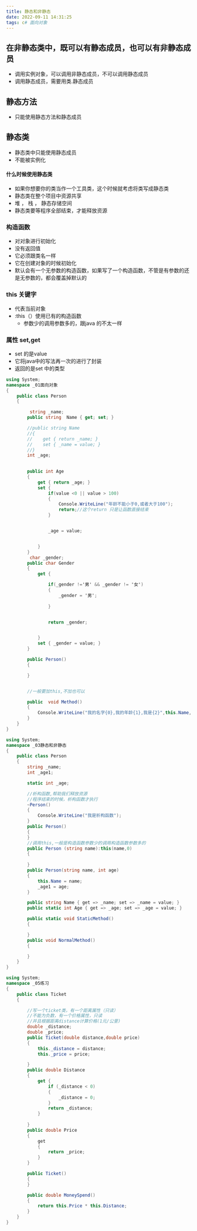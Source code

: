 ```yaml
---
title: 静态和非静态
date: 2022-09-11 14:31:25
tags: c# 面向对象
---
```


## 在非静态类中，既可以有静态成员，也可以有非静态成员
- 调用实例对象，可以调用非静态成员，不可以调用静态成员
- 调用静态成员，需要用类.静态成员

## 静态方法
- 只能使用静态方法和静态成员



## 静态类
- 静态类中只能使用静态成员
- 不能被实例化


#### 什么时候使用静态类
- 如果你想要你的类当作一个工具类，这个时候就考虑将类写成静态类
- 静态类在整个项目中资源共享
- 堆 ， 栈 ， 静态存储空间
- 静态类要等程序全部结束，才能释放资源


### 构造函数
- 对对象进行初始化
- 没有返回值
- 它必须跟类名一样
- 它在创建对象的时候初始化
- 默认会有一个无参数的构造函数，如果写了一个构造函数，不管是有参数的还是无参数的，都会覆盖掉默认的


### this 关键字
- 代表当前对象
- :this（）使用已有的构造函数
    - 参数少的调用参数多的，跟java 的不太一样


### 属性 set,get 
- set 的是value 
- 它将java中的写法再一次的进行了封装
- 返回的是set 中的类型

```csharp
using System;
namespace _01面向对象
{
    public class Person
    {

         string _name;
        public string  Name { get; set; }

        //public string Name
        //{
        //    get { return _name; }
        //    set { _name = value; }
        //}
        int _age;

        
        public int Age
        {
            get { return _age; }
            set {
                if(value <0 || value > 100)
                {
                    Console.WriteLine("年龄不能小于0,或者大于100");
                    return;//这个return 只是让函数直接结束
                }


                _age = value;


            }
        }
         char _gender;
        public char Gender
        {
            get {

                if(_gender !='男' && _gender != '女')
                {
                    _gender = '男';
                 
                }


                return _gender;


            }
            set { _gender = value; }
        }

        public Person()
        {

        }


        //一般要加this,不加也可以

        public  void Method()
        {
            Console.WriteLine("我的名字{0},我的年龄{1},我是{2}",this.Name,this.Age,this.Gender);
        }
    }
}


```
```csharp
using System;
namespace _03静态和非静态
{
    public class Person
    {
        string _name;
        int _age1;

        static int _age;

        //析构函数,帮助我们释放资源
        //程序结束的时候，析构函数才执行
        ~Person()
        {
            Console.WriteLine("我是析构函数");
        }
        public Person()
        {
        }
        //调用this,一般是构造函数参数少的调用构造函数参数多的
        public Person (string name):this(name,0)
        {
                 
        }
        public Person(string name, int age)
        {
            this.Name = name;
            _age1 = age;
        }

        public string Name { get => _name; set => _name = value; }
        public static int Age { get => _age; set => _age = value; }

        public static void StaticMethod()
        {

        }
        public void NormalMethod()
        {

        }
    }
}


```
```csharp
using System;
namespace _05练习
{
    public class Ticket
    {

        //写一个ticket类，有一个距离属性（只读）
        //不能为负数，有一个价格属性，只读
        //并且根据距离distance计算价格(1元/公里)
        double _distance;
        double _price;
        public Ticket(double distance,double price)
        {
            this._distance = distance;
            this._price = price;

        }
        public double Distance
        {
            get {
                if (_distance < 0)
                {
                    _distance = 0;
                }
                return _distance;
            }
            
        }
        public double Price
        {
            get
            {
                return _price;
            }
        }

        public Ticket()
        {
        }

        public double MoneySpend()
        {
            return this.Price * this.Distance;
        }
    }
}


```